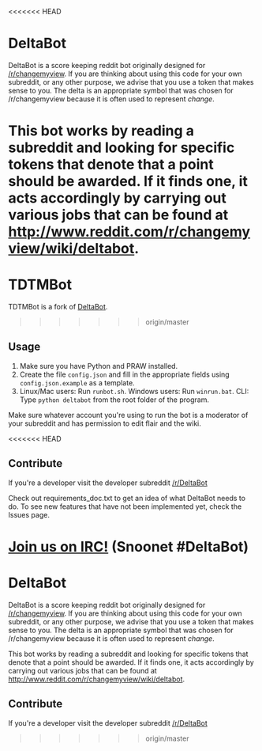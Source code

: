 <<<<<<< HEAD
# DeltaBot

DeltaBot is a score keeping reddit bot originally designed for [/r/changemyview](http://reddit.com/r/changemyview). If you are thinking about using this code for your own subreddit, or any other purpose, we advise that you use a token that makes sense to you. The delta is an appropriate symbol that was chosen for /r/changemyview because it is often used to represent *change*.

This bot works by reading a subreddit and looking for specific tokens that denote that a point should be awarded. If it finds one, it acts accordingly by carrying out various jobs that can be found at http://www.reddit.com/r/changemyview/wiki/deltabot. 
=======
# TDTMBot

TDTMBot is a fork of [DeltaBot](https://github.com/alexames/DeltaBot). 
>>>>>>> origin/master

## Usage

1. Make sure you have Python and PRAW installed.
2. Create the file `config.json` and fill in the appropriate fields using `config.json.example` as a template.
3. Linux/Mac users: Run `runbot.sh`. Windows users: Run `winrun.bat`. CLI: Type `python deltabot` from the root folder of the program.

Make sure whatever account you're using to run the bot is a moderator of your subreddit and has permission to edit flair and the wiki.

<<<<<<< HEAD
## Contribute

If you're a developer visit the developer subreddit [/r/DeltaBot](http://reddit.com/r/DeltaBot)

Check out requirements_doc.txt to get an idea of what DeltaBot needs to do. To see new features that have not been implemented yet, check the Issues page.

[Join us on IRC!](http://webchat.snoonet.org/DeltaBot) (Snoonet #DeltaBot)
=======
# DeltaBot

DeltaBot is a score keeping reddit bot originally designed for [/r/changemyview](http://reddit.com/r/changemyview). If you are thinking about using this code for your own subreddit, or any other purpose, we advise that you use a token that makes sense to you. The delta is an appropriate symbol that was chosen for /r/changemyview because it is often used to represent *change*.

This bot works by reading a subreddit and looking for specific tokens that denote that a point should be awarded. If it finds one, it acts accordingly by carrying out various jobs that can be found at http://www.reddit.com/r/changemyview/wiki/deltabot. 


## Contribute

If you're a developer visit the developer subreddit [/r/DeltaBot](http://reddit.com/r/DeltaBot)
>>>>>>> origin/master
